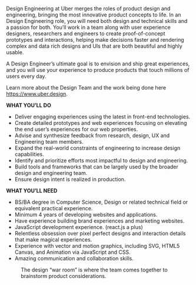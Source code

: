 Design Engineering at Uber merges the roles of product design and engineering, bringing the most innovative product concepts to life. In an Design Engineering role, you will need both design and technical skills and a passion for both.  You’ll work in a team along with user experience designers, researchers and engineers to create proof-of-concept prototypes and interactions, helping make decisions faster and rendering complex and data rich designs and UIs that are both beautiful and highly usable.
 
A Design Engineer’s ultimate goal is to envision and ship great experiences, and you will use your experience to produce products that touch millions of users every day.
 
Learn more about the Design Team and the work being done here https://www.uber.design.
 
**WHAT YOU’LL DO**

- Deliver engaging experiences using the latest in front-end technologies.
- Create detailed prototypes and web experiences focusing on elevating the end user’s experiences for our web properties.
- Advise and synthesize feedback from research, design, UX and Engineering team members.
- Expand the real-world constraints of engineering to increase design capabilities.
- Identify and prioritize efforts most impactful to design and engineering.
- Build tools and frameworks that can be largely used by the broader design and engineering team.
- Ensure design intent is realized in production.
 
**WHAT YOU’LL NEED**

- BS/BA degree in Computer Science, Design or related technical field or equivalent practical experience.
- Minimum 4 years of developing websites and applications.
- Have experience building brand experiences and marketing websites.
- JavaScript development experience. (react.js a plus)
- Relentless obsession over pixel perfect designs and interaction details that make magical experiences.
- Experience with vector and motion graphics, including SVG, HTML5 Canvas, and Animation via JavaScript and CSS.
- Amazing communication and collaboration skills.


<figure>
    The design “war room” is where the team comes together to brainstorm product considerations.
</figure>

